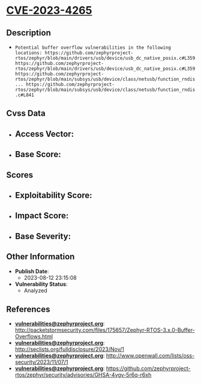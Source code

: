 
# [CVE-2023-4265](http://packetstormsecurity.com/files/175657/Zephyr-RTOS-3.x.0-Buffer-Overflows.html)

## Description

- `Potential buffer overflow vulnerabilities in the following locations:
 https://github.com/zephyrproject-rtos/zephyr/blob/main/drivers/usb/device/usb_dc_native_posix.c#L359 https://github.com/zephyrproject-rtos/zephyr/blob/main/drivers/usb/device/usb_dc_native_posix.c#L359 
 https://github.com/zephyrproject-rtos/zephyr/blob/main/subsys/usb/device/class/netusb/function_rndis... https://github.com/zephyrproject-rtos/zephyr/blob/main/subsys/usb/device/class/netusb/function_rndis.c#L841 `

## Cvss Data

- **Access Vector**:
  - 
- **Base Score**:
  - 

## Scores

- **Exploitability Score**:
  - 
- **Impact Score**:
  - 
- **Base Severity**:
  - 

## Other Information

- **Publish Date**:
  - 2023-08-12 23:15:08
- **Vulnerability Status**:
  - Analyzed

## References

- **vulnerabilities@zephyrproject.org**: http://packetstormsecurity.com/files/175657/Zephyr-RTOS-3.x.0-Buffer-Overflows.html
- **vulnerabilities@zephyrproject.org**: http://seclists.org/fulldisclosure/2023/Nov/1
- **vulnerabilities@zephyrproject.org**: http://www.openwall.com/lists/oss-security/2023/11/07/1
- **vulnerabilities@zephyrproject.org**: https://github.com/zephyrproject-rtos/zephyr/security/advisories/GHSA-4vgv-5r6q-r6xh
